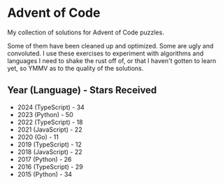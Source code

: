 # Advent of Code 

My collection of solutions for Advent of Code puzzles.

Some of them have been cleaned up and optimized. Some are ugly and convoluted. I use these exercises to experiment with algorithms and languages I need to shake the rust off of, or that I haven't gotten to learn yet, so YMMV as to the quality of the solutions.

## Year (Language) - Stars Received
- 2024 (TypeScript) - 34
- 2023 (Python) - 50
- 2022 (TypeScript) - 18
- 2021 (JavaScript) - 22
- 2020 (Go) - 11
- 2019 (TypeScript) - 12
- 2018 (JavaScript) - 22
- 2017 (Python) - 26
- 2016 (TypeScript) - 29
- 2015 (Python) - 34

